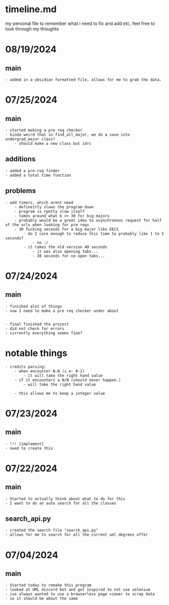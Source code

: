 # timeline.md 
my personal file to remember what i need to fix and add etc, feel free to look through my thoughts

# 08/19/2024 
## main 
    - added in a obsidian formatted file, allows for me to grab the data.
    

# 07/25/2024
## main 
    - started making a pre req checker
    - kinda weird that in find_all_major, we do a save into undergrad_major class?
        - should make a new class but idrc

## additions 
    - added a pre-req finder
    - added a total time function

## problems
    - add timers, which arent need
        - defineitly slows the program down
        - program is rpetty slow itself
        - takes around what 6 >> 30 for big majors
        - probably would be a great idea to asynchronous request for half of the urls when looking for pre reqs 
        - 30 fucking seconds for a big major like EECS 
            - do I care enough to reduce this time to probably like 1 to 5 seconds? 
                - no :/
            - it takes the old version 40 seconds
                - it was also opening tabs...
                - 38 seconds for no open tabs...


# 07/24/2024 
## main
    - finished alot of things 
    - now I need to make a pre req checker under about


    - final finished the project
    - did not check for errors 
    - currently everything seems fine? 

# notable things
    - credits parsing:
        - when encounter N-N (i.e: 0-1)
            - it will take the right hand value
        - if it encounters a N/N (should never happen.)
            - will take the right hand value
        
        - this allows me to keep a integer value 

# 07/23/2024
## main
    - !!! [implement]
    - need to create this


# 07/22/2024
## main
    - Started to actually think about what to do for this
    - I want to do an auto search for all the classes
    
## search_api.py
    - created the search file "search_api.py" 
    - allows for me to search for all the current uml degrees offer


# 07/04/2024
## main
    - Started today to remake this program
    - looked at UML discord bot and got inspired to not use selenium
    - ive always wanted to use a browserless page viewer to scrap data
    - so it should be about the same